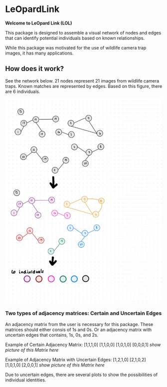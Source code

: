 # LeOpardLink

**Welcome to LeOpard Link (LOL)**

This package is designed to assemble a visual network of nodes and edges that can identify potential individuals based on known relationships.

While this package was motivated for the use of wildlife camera trap images, it has many applications.

## How does it work?

See the network below. 21 nodes represent 21 images from wildlife camera traps. Known matches are represented by edges. 
Based on this figure, there are 6 individuals.

!["simulation matrix goal"](./images/cse-583-project-simulation-matrix-drawing-1.jpg)


### Two types of adjacency matrices: Certain and Uncertain Edges

An adjacency matrix from the user is necessary for this package. 
These matrices should either consis of 1s and 0s. Or an adjacency matrix with uncertain edges that contains, 1s, 0s, and 2s.

Example of Certain Adjacency Matrix:
[1,1,1,0]
[1,1,0,0]
[1,0,1,0]
[0,0,0,1] 
 *show picture of this Matrix here*


Example of Adjacency Matrix with Uncertain Edges:
[1,2,1,0]
[2,1,0,2]
[1,0,1,0]
[2,0,0,1] 
 *show picture of this Matrix here*

 Due to uncertain edges, there are several plots to show the possibilities of individual identities.